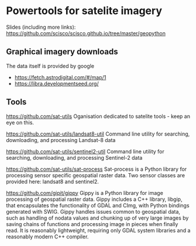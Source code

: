 Powertools for satelite imagery
===============================

Slides (including more links): https://github.com/scisco/scisco.github.io/tree/master/geopython

Graphical imagery downloads
---------------------------

The data itself is provided by google

- https://fetch.astrodigital.com/#/map/1
- https://libra.developmentseed.org/


Tools
-----

https://github.com/sat-utils
Oganisation dedicated to satelite tools - keep an eye on this.

https://github.com/sat-utils/landsat8-util
Command line utility for searching, downloading, and processing Landsat-8 data 

https://github.com/sat-utils/sentinel2-util
Command line utility for searching, downloading, and processing Sentinel-2 data 

https://github.com/sat-utils/sat-process
Sat-process is a Python library for processing sensor specific geospatial raster data. Two sensor classes are provided here: landsat8 and sentinel2.

https://github.com/gipit/gippy
Gippy is a Python library for image processing of geospatial raster data. Gippy includes a C++ library, libgip, that encapsulates the functionality of GDAL and CImg, with Python bindings generated with SWIG. Gippy handles issues common to geospatial data, such as handling of nodata values and chunking up of very large images by saving chains of functions and processing image in pieces when finally read. It is reasonably lightweight, requiring only GDAL system libraries and a reasonably modern C++ compiler.

